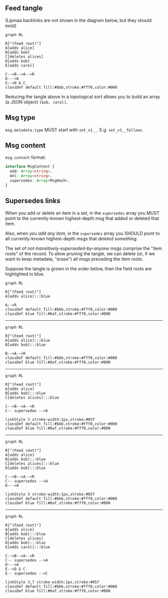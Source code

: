 ## Feed tangle

(Lipmaa backlinks are not shown in the diagram below, but they should exist)

```mermaid
graph RL

R["(Feed root)"]
A[adds alice]
B[adds bob]
C[deletes alices]
D[adds bob]
E[adds carol]

C-->B-->A-->R
D--->A
E-->D & C
classDef default fill:#bbb,stroke:#fff0,color:#000
```

Reducing the tangle above in a topological sort allows you to build an array
(a JSON object) `[bob, carol]`.

## Msg type

`msg.metadata.type` MUST start with `set_v1__`. E.g. `set_v1__follows`.

## Msg content

`msg.content` format:

```typescript
interface MsgContent {
  add: Array<string>,
  del: Array<string>,
  supersedes: Array<MsgHash>,
}
```

## Supersedes links

When you add or delete an item in a set, in the `supersedes` array you MUST
point to the currently-known highest-depth msg that added or deleted that item.

Also, when you *add any item*, in the `supersedes` array you SHOULD point to
all currently-known highest-depth msgs that *deleted something*.

The set of *not-transitively-superseded-by-anyone* msgs comprise the
"item roots" of the record. To allow pruning the tangle, we can delete
(or, if we want to keep metadata, "erase") all msgs preceding the item roots.

Suppose the tangle is grown in the order below, then the field roots are
highlighted in blue.

```mermaid
graph RL

R["(Feed root)"]
A[adds alice]:::blue

A-->R
classDef default fill:#bbb,stroke:#fff0,color:#000
classDef blue fill:#6af,stroke:#fff0,color:#000
```

-----

```mermaid
graph RL

R["(Feed root)"]
A[adds alice]:::blue
B[adds bob]:::blue

B-->A-->R
classDef default fill:#bbb,stroke:#fff0,color:#000
classDef blue fill:#6af,stroke:#fff0,color:#000
```

-----

```mermaid
graph RL

R["(Feed root)"]
A[adds alice]
B[adds bob]:::blue
C[deletes alices]:::blue

C-->B-->A-->R
C-- supersedes -->A

linkStyle 3 stroke-width:1px,stroke:#05f
classDef default fill:#bbb,stroke:#fff0,color:#000
classDef blue fill:#6af,stroke:#fff0,color:#000
```

-----

```mermaid
graph RL

R["(Feed root)"]
A[adds alice]
B[adds bob]:::blue
C[deletes alices]:::blue
D[adds bob]:::blue

C-->B-->A-->R
C-- supersedes -->A
D--->A

linkStyle 3 stroke-width:1px,stroke:#05f
classDef default fill:#bbb,stroke:#fff0,color:#000
classDef blue fill:#6af,stroke:#fff0,color:#000
```

-----

```mermaid
graph RL

R["(Feed root)"]
A[adds alice]
B[adds bob]:::blue
C[deletes alices]
D[adds bob]:::blue
E[adds carol]:::blue

C-->B-->A-->R
C-- supersedes -->A
D--->A
E-->D & C
E-- supersedes -->C

linkStyle 3,7 stroke-width:1px,stroke:#05f
classDef default fill:#bbb,stroke:#fff0,color:#000
classDef blue fill:#6af,stroke:#fff0,color:#000
```
